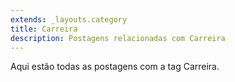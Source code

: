 ```yaml
---
extends: _layouts.category
title: Carreira
description: Postagens relacionadas com Carreira
---
```


Aqui estão todas as postagens com a tag Carreira.
